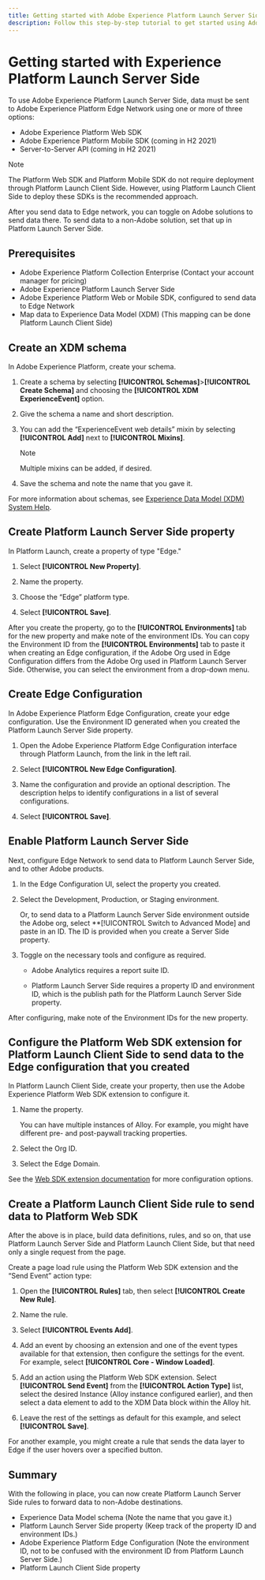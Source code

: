 ```yaml
---
title: Getting started with Adobe Experience Platform Launch Server Side
description: Follow this step-by-step tutorial to get started using Adobe Experience Platform Launch Server Side.
---
```


# Getting started with Experience Platform Launch Server Side

To use Adobe Experience Platform Launch Server Side, data must be sent to Adobe Experience Platform Edge Network using one or more of three options:

* Adobe Experience Platform Web SDK
* Adobe Experience Platform Mobile SDK (coming in H2 2021)
* Server-to-Server API (coming in H2 2021)

>[!NOTE]
>The Platform Web SDK and Platform Mobile SDK do not require deployment through Platform Launch Client Side. However, using Platform Launch Client Side to deploy these SDKs is the recommended approach.

After you send data to Edge network, you can toggle on Adobe solutions to send data there. To send data to a non-Adobe solution, set that up in Platform Launch Server Side.

## Prerequisites

* Adobe Experience Platform Collection Enterprise (Contact your account manager for pricing)
* Adobe Experience Platform Launch Server Side
* Adobe Experience Platform Web or Mobile SDK, configured to send data to Edge Network
* Map data to Experience Data Model (XDM) (This mapping can be done Platform Launch Client Side)

## Create an XDM schema

In Adobe Experience Platform, create your schema.

1. Create a schema by selecting **[!UICONTROL Schemas]**>**[!UICONTROL Create Schema]** and choosing the **[!UICONTROL XDM ExperienceEvent]** option.

1. Give the schema a name and short description.

1. You can add the “ExperienceEvent web details” mixin by selecting **[!UICONTROL Add]** next to **[!UICONTROL Mixins]**. 

    >[!NOTE]
    >
    >Multiple mixins can be added, if desired.

1. Save the schema and note the name that you gave it.

For more information about schemas, see [Experience Data Model (XDM) System Help](https://docs.adobe.com/content/help/en/experience-platform/xdm/home.html).

## Create Platform Launch Server Side property

In Platform Launch, create a property of type "Edge."

1. Select **[!UICONTROL New Property]**. 

1. Name the property. 

1. Choose the “Edge” platform type.

1. Select **[!UICONTROL Save]**.

After you create the property, go to the **[!UICONTROL Environments]** tab for the new property and make
note of the environment IDs. You can copy the Environment ID from the **[!UICONTROL Environments]** tab to paste it when
creating an Edge configuration, if the Adobe Org used in Edge Configuration differs from the Adobe Org used
in Platform Launch Server Side. Otherwise, you can select the environment from a drop-down menu.

## Create Edge Configuration

In Adobe Experience Platform Edge Configuration, create your edge configuration. Use the Environment ID generated when you created the Platform Launch Server Side property.

1. Open the Adobe Experience Platform Edge Configuration interface through Platform Launch, from the link in the left rail.

1. Select **[!UICONTROL New Edge Configuration]**.

1. Name the configuration and provide an optional description. 
    The description helps to identify configurations in a list of several configurations. 

1. Select **[!UICONTROL Save]**.



## Enable Platform Launch Server Side

Next, configure Edge Network to send data to Platform Launch Server Side, and to other Adobe products.

1. In the Edge Configuration UI, select the property you created.

1. Select the Development, Production, or Staging environment.

    Or, to send data to a Platform Launch Server Side environment outside the Adobe org, select **[!UICONTROL Switch to Advanced Mode] and paste in an ID. The ID is provided when you create a Server Side property.

1. Toggle on the necessary tools and configure as required.

    * Adobe Analytics requires a report suite ID.

    * Platform Launch Server Side requires a property ID and environment ID, which is the publish path for the Platform Launch Server Side property.

After configuring, make note of the Environment IDs for the new property.

## Configure the Platform Web SDK extension for Platform Launch Client Side to send data to the Edge configuration that you created

In Platform Launch Client Side, create your property, then use the Adobe Experience Platform Web SDK extension to configure it.

1. Name the property.

    You can have multiple instances of Alloy. For example, you might have different pre- and post-paywall tracking properties.

1. Select the Org ID.

1. Select the Edge Domain.

See the [Web SDK extension documentation](https://docs.adobe.com/content/help/en/launch/using/extensions-ref/adobe-extension/aep-extension/overview.html) for more configuration options.

## Create a Platform Launch Client Side rule to send data to Platform Web SDK

After the above is in place, build data definitions, rules, and so on, that use Platform Launch Server Side and Platform Launch Client Side, but that need only a single request from the page.

Create a page load rule using the Platform Web SDK extension and the “Send Event” action type:

1. Open the **[!UICONTROL Rules]** tab, then select **[!UICONTROL Create New Rule]**.

1. Name the rule.

1. Select **[!UICONTROL Events Add]**.

1. Add an event by choosing an extension and one of the event types available for that extension, then configure the settings for the event. For example, select **[!UICONTROL Core - Window Loaded]**.

1. Add an action using the Platform Web SDK extension. Select **[!UICONTROL Send Event]** from the **[!UICONTROL Action Type]** list, select the desired Instance (Alloy instance configured earlier), and then select a data element to add to the XDM Data block within the Alloy hit.

1. Leave the rest of the settings as default for this example, and select **[!UICONTROL Save]**.

For another example, you might create a rule that sends the data layer to Edge if the user hovers over a specified button.

## Summary

With the following in place, you can now create Platform Launch Server Side rules to forward data to
non-Adobe destinations.

* Experience Data Model schema (Note the name that you gave it.)
* Platform Launch Server Side property (Keep track of the property ID and environment IDs.)
* Adobe Experience Platform Edge Configuration (Note the environment ID, not to be confused with the environment ID from Platform Launch Server Side.)
* Platform Launch Client Side property
